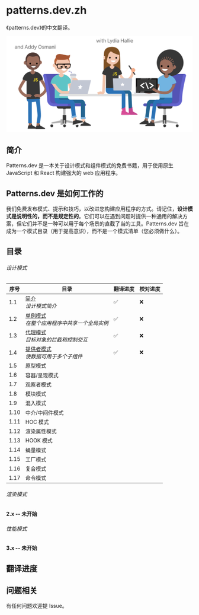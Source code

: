 # patterns.dev.zh

《patterns.dev》的中文翻译。

![](./pic_bed/cover.svg)

## 简介

Patterns.dev 是一本关于设计模式和组件模式的免费书籍，用于使用原生 JavaScript 和 React 构建强大的 web 应用程序。

## Patterns.dev 是如何工作的

我们免费发布模式、提示和技巧，以改进您构建应用程序的方式。请记住，**设计模式是说明性的，而不是规定性的**。它们可以在遇到问题时提供一种通用的解决方案，但它们并不是一种可以用于每个场景的直截了当的工具。Patterns.dev 旨在成为一个模式目录（用于提高意识），而不是一个模式清单（您必须做什么）。

## 目录

###### 设计模式

| 序号 | 目录                                                         | 翻译进度 | 校对进度 |
| ---- | ------------------------------------------------------------ | -------- | -------- |
| 1.1  | [简介](./articles/1_1_introduction.md)<br />*设计模式简介*   | ✅        | ❌        |
| 1.2  | [单例模式](./articles/1_2_singleton_pattern.md)<br />*在整个应用程序中共享一个全局实例* | ✅        | ❌        |
| 1.3  | [代理模式](./articles/1_3_proxy_pattern.md)<br />*目标对象的拦截和控制交互* | ✅        | ❌        |
| 1.4  | [提供者模式](./articles/1_4_provider_pattern.md)<br />*使数据可用于多个子组件* | ✅        | ❌        |
| 1.5  | 原型模式                                                     |          |          |
| 1.6  | 容器/呈现模式                                                |          |          |
| 1.7  | 观察者模式                                                   |          |          |
| 1.8  | 模块模式                                                     |          |          |
| 1.9  | 混入模式                                                     |          |          |
| 1.10 | 中介/中间件模式                                              |          |          |
| 1.11 | HOC 模式                                                     |          |          |
| 1.12 | 渲染属性模式                                                 |          |          |
| 1.13 | HOOK 模式                                                    |          |          |
| 1.14 | 蝇量模式                                                     |          |          |
| 1.15 | 工厂模式                                                     |          |          |
| 1.16 | 复合模式                                                     |          |          |
| 1.17 | 命令模式                                                     |          |          |

###### 渲染模式

#### 2.x -- 未开始

###### 性能模式

#### 3.x -- 未开始

## 翻译进度



## 问题相关

有任何问题欢迎提 Issue。

